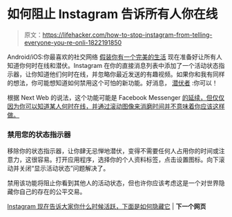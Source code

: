 # 如何阻止 Instagram 告诉所有人你在线

> 原文：<https://lifehacker.com/how-to-stop-instagram-from-telling-everyone-you-re-onli-1822191850>

Android/iOS:你最喜欢的社交网络 [假装你有一个完美的生活](https://lifehacker.com/your-instagram-posts-may-offer-warning-signs-of-depress-1797821497) 现在准备好让所有人知道你何时在线和潜伏。Instagram 在你的直接消息列表中添加了一个活动状态指示器，让你知道他们何时在线，并忽略你最近发送的有趣视频。如果你和我有同样的想法，你可能想知道如何禁用这个可怕的新功能。好消息， [潜伏者](https://gizmodo.com/the-case-for-lurking-on-twitter-1519486404) :你可以！



根据 Next Web 的说法，这个功能可能是 Facebook Messenger [的延续，但仅仅因为你可以知道某人何时在线，并通过滚动图像来消磨时间并不意味着你应该这样做。](https://thenextweb.com/apps/2018/01/18/instagram-last-activity-hide/)

### **禁用您的状态指示器**

移除你的状态指示器，让你肆无忌惮地潜伏，变得不需要任何人占用你的时间或注意力，这很容易。打开应用程序，选择你的个人资料标签，点击设置图标。向下滚动并关闭“显示活动状态”问题解决了。

禁用该功能将阻止你看到其他人的活动状态，但也许你应该考虑这是一个对世界隐藏你自己的存在的公平交易。

[Instagram 现在告诉大家你什么时候活跃，下面是如何隐藏它](https://thenextweb.com/apps/2018/01/18/instagram-last-activity-hide/) | **下一个网页**